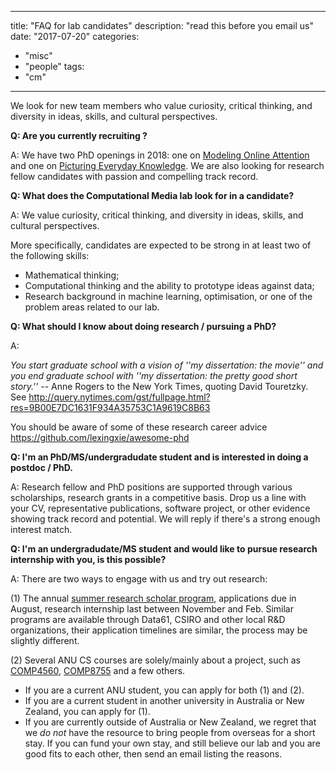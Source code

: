 
---
title: "FAQ for lab candidates"
description: "read this before you email us"
date: "2017-07-20"
categories:
  - "misc"
  - "people"
tags:
  - "cm"
---

We look for new team members who value curiosity, critical thinking, and diversity in ideas, skills, and cultural perspectives.

<!--more-->

**Q: Are you currently recruiting ?**

A: We have two PhD openings in 2018: one on <a href=http://cm.cecs.anu.edu.au/tags/popularity/>Modeling Online Attention</a> and one on <a href=http://www.d2dcrc.com.au/phd-scholarships/picturing-knowledge/>Picturing Everyday Knowledge</a>. We are also looking for research fellow candidates with passion and compelling track record.


**Q: What does the Computational Media lab look for in a candidate?**

A: We value curiosity, critical thinking, and diversity in ideas, skills, and cultural perspectives.

More specifically, candidates are expected to be strong in at least two of the following skills:

* Mathematical thinking;
* Computational thinking and the ability to prototype ideas against data;
* Research background in machine learning, optimisation, or one of the problem areas related to our lab.


**Q: What should I know about doing research / pursuing a PhD?**

A: 

*You start graduate school with a vision of ''my dissertation: the movie'' and you end graduate school with ''my dissertation: the pretty good short story.''*
-- Anne Rogers to the New York Times, quoting David Touretzky. See http://query.nytimes.com/gst/fullpage.html?res=9B00E7DC1631F934A35753C1A9619C8B63

You should be aware of some of these research career advice https://github.com/lexingxie/awesome-phd


**Q: I'm an PhD/MS/undergradudate student and is interested in doing a postdoc / PhD.**

A: Research fellow and PhD positions are supported through various scholarships, research grants in a competitive basis. Drop us a line with your CV, representative publications, software project, or other evidence showing track record and potential. We will reply if there's a strong enough interest match. 

**Q: I'm an undergradudate/MS student and would like to pursue research internship with you, is this possible?**

A: There are two ways to engage with us and try out research: 

(1) The annual [summer research scholar program](https://cecs.anu.edu.au/study/summer-programs), applications due in August, research internship last between November and Feb. Similar programs are available through Data61, CSIRO and other local R&D organizations, their application timelines are similar, the process may be slightly different. 

(2) Several ANU CS courses are solely/mainly about a project, such as [COMP4560](http://programsandcourses.anu.edu.au/course/comp4560), [COMP8755](https://programsandcourses.anu.edu.au/course/COMP8755) and a few others. 

* If you are a current ANU student, you can apply for both (1) and (2). 
* If you are a current student in another university in Australia or New Zealand, you can apply for (1). 
* If you are currently outside of Australia or New Zealand, we regret that we _do not_ have the resource to bring people from overseas for a short stay. If you can fund your own stay, and still believe our lab and you are good fits to each other, then send an email listing the reasons.
